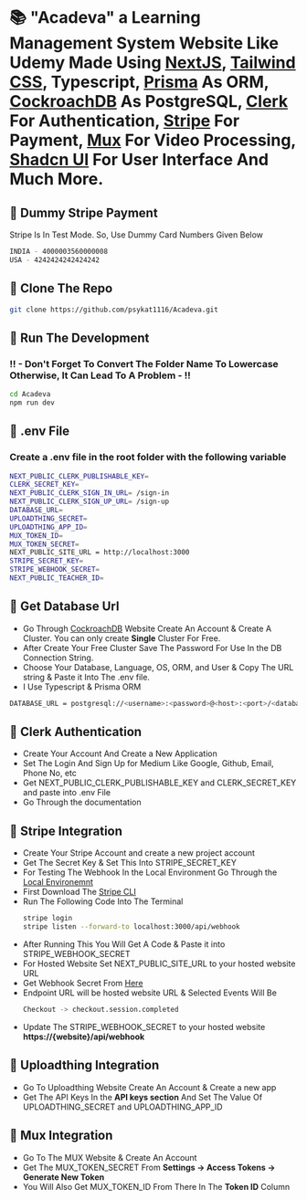 # 📚 "Acadeva" a Learning Management System Website Like Udemy Made Using [NextJS](https://nextjs.org/), [Tailwind CSS](https://tailwindcss.com/), Typescript, [Prisma](https://www.prisma.io/) As ORM, [CockroachDB](https://www.cockroachlabs.com/) As PostgreSQL, [Clerk](https://clerk.com/) For Authentication, [Stripe](https://stripe.com/in) For Payment, [Mux](https://www.mux.com/) For Video Processing, [Shadcn UI](https://ui.shadcn.com/) For User Interface And Much More.

## 🎯 Dummy Stripe Payment
Stripe Is In Test Mode. So, Use Dummy Card Numbers Given Below
```bash
INDIA - 4000003560000008
USA - 4242424242424242
```

## 🎯 Clone The Repo
```bash
git clone https://github.com/psykat1116/Acadeva.git
```

## 🎯 Run The Development
### !! - Don't Forget To Convert The Folder Name To Lowercase Otherwise, It Can Lead To A Problem - !!
```bash
cd Acadeva
npm run dev
```

## 🎯 .env File
### Create a .env file in the root folder with the following variable
```bash
NEXT_PUBLIC_CLERK_PUBLISHABLE_KEY=
CLERK_SECRET_KEY=
NEXT_PUBLIC_CLERK_SIGN_IN_URL= /sign-in
NEXT_PUBLIC_CLERK_SIGN_UP_URL= /sign-up
DATABASE_URL=
UPLOADTHING_SECRET=
UPLOADTHING_APP_ID=
MUX_TOKEN_ID=
MUX_TOKEN_SECRET=
NEXT_PUBLIC_SITE_URL = http://localhost:3000
STRIPE_SECRET_KEY=
STRIPE_WEBHOOK_SECRET=
NEXT_PUBLIC_TEACHER_ID=
```

## 🎯 Get Database Url
- Go Through [CockroachDB](https://www.cockroachlabs.com/) Website Create An Account & Create A Cluster. You can only create <b>Single</b> Cluster For Free.
- After Create Your Free Cluster Save The Password For Use In the DB Connection String.
- Choose Your Database, Language, OS, ORM, and User & Copy The URL string & Paste it Into The .env file.
- I Use Typescript & Prisma ORM
```bash
DATABASE_URL = postgresql://<username>:<password>@<host>:<port>/<database>?sslmode=verify-full
```

## 🎯 Clerk Authentication
- Create Your Account And Create a New Application
- Set The Login And Sign Up for Medium Like Google, Github, Email, Phone No, etc
- Get NEXT_PUBLIC_CLERK_PUBLISHABLE_KEY and CLERK_SECRET_KEY and paste into .env File
- Go Through the documentation

## 🎯 Stripe Integration
- Create Your Stripe Account and create a new project account
- Get The Secret Key & Set This Into STRIPE_SECRET_KEY
- For Testing The Webhook In the Local Environment Go Through the [Local Environemnt](https://dashboard.stripe.com/test/webhooks/create?endpoint_location=local)
- First Download The [Stripe CLI](https://stripe.com/docs/stripe-cli)
- Run The Following Code Into The Terminal
  ```bash
  stripe login
  stripe listen --forward-to localhost:3000/api/webhook
  ```
- After Running This You Will Get A Code & Paste it into STRIPE_WEBHOOK_SECRET
- For Hosted Website Set NEXT_PUBLIC_SITE_URL to your hosted website URL
- Get Webhook Secret From [Here](https://dashboard.stripe.com/test/webhooks/create)
- Endpoint URL will be hosted website URL & Selected Events Will Be
  ```bash
  Checkout -> checkout.session.completed
  ```
- Update The STRIPE_WEBHOOK_SECRET to your hosted website <b>https://{website}/api/webhook</b>

## 🎯 Uploadthing Integration
- Go To Uploadthing Website Create An Account & Create a new app
- Get The API Keys In the <b>API keys section</b> And Set The Value Of UPLOADTHING_SECRET and UPLOADTHING_APP_ID

## 🎯 Mux Integration
- Go To The MUX Website & Create An Account
- Get The MUX_TOKEN_SECRET From <b>Settings -> Access Tokens -> Generate New Token</b>
- You Will Also Get MUX_TOKEN_ID From There In The <b>Token ID</b> Column
